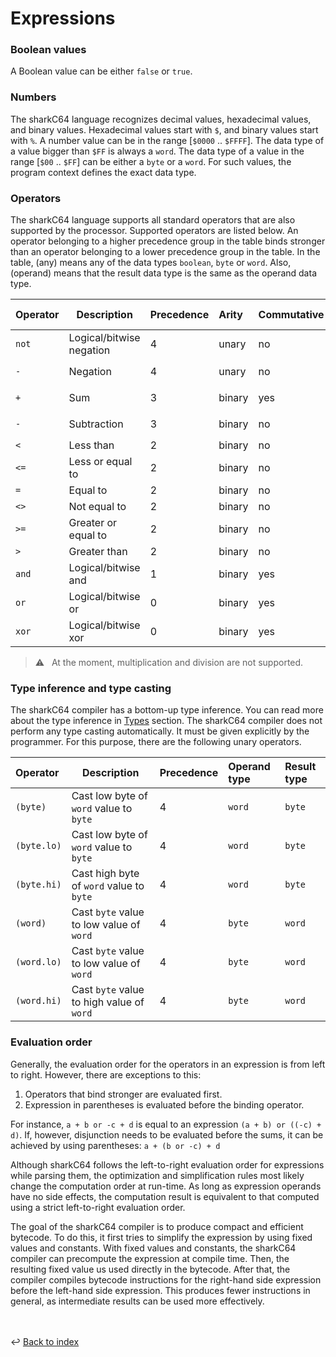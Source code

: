 # Expressions

### Boolean values
A Boolean value can be either `false` or `true`.


### Numbers
The sharkC64 language recognizes decimal values, hexadecimal values, and binary values.
Hexadecimal values start with `$`, and binary values start with `%`.
A number value can be in the range [`$0000` .. `$FFFF`]. 
The data type of a value bigger than `$FF` is always a `word`.
The data type of a value in the range [`$00` .. `$FF`] can be either a `byte` or a `word`.
For such values, the program context defines the exact data type.


### Operators
The sharkC64 language supports all standard operators that are also supported by the processor.
Supported operators are listed below. 
An operator belonging to a higher precedence group in the table binds 
stronger than an operator belonging to a lower precedence group in the table.
In the table, (any) means any of the data types `boolean`, `byte` or `word`.
Also, (operand) means that the result data type is the same as the operand data type. 
  

| Operator | Description              | Precedence | Arity   | Commutative | Operand type    | Result type |
|:---------|--------------------------|:-----------|:--------|-------------|:----------------|:------------|
| `not`    | Logical/bitwise negation | 4          | unary   | no          | (any)           | (operand)   |
| `-`      | Negation                 | 4          | unary   | no          | `byte`, `word`  | (operand)   |
| `+`      | Sum                      | 3          | binary  | yes         | `byte`, `word`  | (operand)   |
| `-`      | Subtraction              | 3          | binary  | no          | `byte`, `word`  | (operand)   |
| `<`      | Less than                | 2          | binary  | no          | (any)           | `boolean`   |
| `<=`     | Less or equal to         | 2          | binary  | no          | (any)           | `boolean`   |
| `=`      | Equal to                 | 2          | binary  | no          | (any)           | `boolean`   |
| `<>`     | Not equal to             | 2          | binary  | no          | (any)           | `boolean`   |
| `>=`     | Greater or equal to      | 2          | binary  | no          | (any)           | `boolean`   |
| `>`      | Greater than             | 2          | binary  | no          | (any)           | `boolean`   |
| `and`    | Logical/bitwise and      | 1          | binary  | yes         | (any)           | (operand)   |
| `or`     | Logical/bitwise or       | 0          | binary  | yes         | (any)           | (operand)   |
| `xor`    | Logical/bitwise xor      | 0          | binary  | yes         | (any)           | (operand)   |

> :warning: &nbsp; At the moment, multiplication and division are not supported.
> 


### Type inference and type casting
The sharkC64 compiler has a bottom-up type inference.
You can read more about the type inference in [Types](types.md) section.
The sharkC64 compiler does not perform any type casting automatically. It must be given 
explicitly by the programmer. For this purpose, there are the following unary operators.


| Operator    | Description                               | Precedence | Operand type | Result type |
|:------------|-------------------------------------------|:-----------|:-------------|:------------|
| `(byte)`    | Cast low byte of `word` value to `byte`   | 4          | `word`       | `byte`      |
| `(byte.lo)` | Cast low byte of `word` value to `byte`   | 4          | `word`       | `byte`      |
| `(byte.hi)` | Cast high byte of `word` value to `byte`  | 4          | `word`       | `byte`      |
| `(word)`    | Cast `byte` value to low value of `word`  | 4          | `byte`       | `word`      |
| `(word.lo)` | Cast `byte` value to low value of `word`  | 4          | `byte`       | `word`      |
| `(word.hi)` | Cast `byte` value to high value of `word` | 4          | `byte`       | `word`      |


### Evaluation order
Generally, the evaluation order for the operators in an expression is from left to right.
However, there are exceptions to this:
1. Operators that bind stronger are evaluated first.
2. Expression in parentheses is evaluated before the binding operator.

For instance,
`a + b or -c + d`
is equal to an expression
`(a + b) or ((-c) + d)`.
If, however, disjunction needs to be evaluated before the sums,
it can be achieved by using parentheses:
`a + (b or -c) + d`

Although sharkC64 follows the left-to-right evaluation order for expressions while parsing them,
the optimization and simplification rules most likely change the computation order at run-time.
As long as expression operands have no side effects, the computation result is equivalent to
that computed using a strict left-to-right evaluation order.

The goal of the sharkC64 compiler is to produce compact and efficient bytecode.
To do this, it first tries to simplify the expression by using fixed values and constants.
With fixed values and constants, the sharkC64 compiler can precompute the expression at 
compile time. Then, the resulting fixed value us used directly in the bytecode.
After that, the compiler compiles bytecode instructions for the right-hand side expression 
before the left-hand side expression. This produces fewer instructions in general, 
as intermediate results can be used more effectively.


<br /><br />
:leftwards_arrow_with_hook: [Back to index](../../index.md)